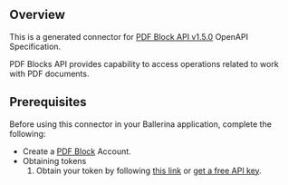 ## Overview

This is a generated connector for [PDF Block API v1.5.0](https://www.pdfblocks.com/docs) OpenAPI Specification.

PDF Blocks API provides capability to access operations related to work with PDF documents.
## Prerequisites
Before using this connector in your Ballerina application, complete the following:
* Create a [PDF Block](https://www.pdfblocks.com/) Account.
* Obtaining tokens
    1. Obtain your token by following [this link](https://www.pdfblocks.com/docs/api/getting-started#authentication) or 
    [get a free API key](https://www.pdfblocks.com/try-free).
    